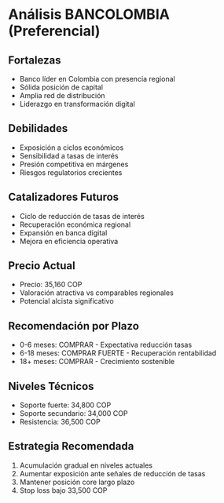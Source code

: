 # Análisis BANCOLOMBIA (Preferencial)

## Fortalezas

- Banco líder en Colombia con presencia regional
- Sólida posición de capital
- Amplia red de distribución
- Liderazgo en transformación digital

## Debilidades

- Exposición a ciclos económicos
- Sensibilidad a tasas de interés
- Presión competitiva en márgenes
- Riesgos regulatorios crecientes

## Catalizadores Futuros

- Ciclo de reducción de tasas de interés
- Recuperación económica regional
- Expansión en banca digital
- Mejora en eficiencia operativa

## Precio Actual

- Precio: 35,160 COP
- Valoración atractiva vs comparables regionales
- Potencial alcista significativo

## Recomendación por Plazo

- 0-6 meses: COMPRAR - Expectativa reducción tasas
- 6-18 meses: COMPRAR FUERTE - Recuperación rentabilidad
- 18+ meses: COMPRAR - Crecimiento sostenible

## Niveles Técnicos

- Soporte fuerte: 34,800 COP
- Soporte secundario: 34,000 COP
- Resistencia: 36,500 COP

## Estrategia Recomendada

1. Acumulación gradual en niveles actuales
2. Aumentar exposición ante señales de reducción de tasas
3. Mantener posición core largo plazo
4. Stop loss bajo 33,500 COP
